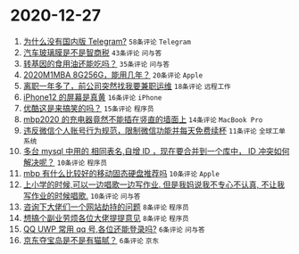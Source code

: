 # 2020-12-27

1. [为什么没有国内版 Telegram?](https://www.v2ex.com/t/739339) ``58条评论`` ``Telegram``
1. [汽车玻璃膜是不是智商税](https://www.v2ex.com/t/739315) ``43条评论`` ``问与答``
1. [转基因的食用油还能吃吗？](https://www.v2ex.com/t/739322) ``35条评论`` ``问与答``
1. [2020M1MBA 8G256G，能用几年？](https://www.v2ex.com/t/739309) ``20条评论`` ``Apple``
1. [离职一年多了，前公司突然找我要兼职运维](https://www.v2ex.com/t/739341) ``18条评论`` ``远程工作``
1. [iPhone12 的屏幕是真黄](https://www.v2ex.com/t/739318) ``16条评论`` ``iPhone``
1. [优酷这是来搞笑的吗？](https://www.v2ex.com/t/739352) ``15条评论`` ``程序员``
1. [mbp2020 的充电器竟然不能插在竖直的墙面上](https://www.v2ex.com/t/739361) ``14条评论`` ``MacBook Pro``
1. [违反微信个人账号行为规范，限制微信功能并每天免费续杯](https://www.v2ex.com/t/739313) ``11条评论`` ``全球工单系统``
1. [多台 mysql 中用的 相同表名,自增 ID ，现在要合并到一个库中， ID 冲突如何解决呢？](https://www.v2ex.com/t/739364) ``10条评论`` ``程序员``
1. [mbp 有什么比较好的移动固态硬盘推荐吗](https://www.v2ex.com/t/739350) ``10条评论`` ``Apple``
1. [上小学的时候,可以一边唱歌一边写作业. 但是我妈说我不专心不认真, 不让我写作业的时候唱歌.](https://www.v2ex.com/t/739320) ``10条评论`` ``问与答``
1. [咨询下大佬们一个网站劫持的问题](https://www.v2ex.com/t/739360) ``8条评论`` ``程序员``
1. [想搞个副业劳烦各位大佬提提意见](https://www.v2ex.com/t/739308) ``8条评论`` ``程序员``
1. [QQ UWP 常用 qq 号,各位还能登录吗?](https://www.v2ex.com/t/739326) ``6条评论`` ``问与答``
1. [京东夺宝岛是不是有猫腻？](https://www.v2ex.com/t/739312) ``6条评论`` ``京东``
